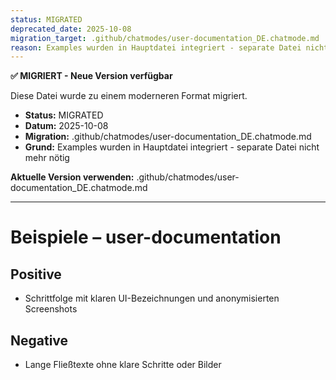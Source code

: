 ```yaml
---
status: MIGRATED
deprecated_date: 2025-10-08
migration_target: .github/chatmodes/user-documentation_DE.chatmode.md
reason: Examples wurden in Hauptdatei integriert - separate Datei nicht mehr nötig
---
```


**✅ MIGRIERT - Neue Version verfügbar**

Diese Datei wurde zu einem moderneren Format migriert.

- **Status:** MIGRATED
- **Datum:** 2025-10-08
- **Migration:** .github/chatmodes/user-documentation_DE.chatmode.md
- **Grund:** Examples wurden in Hauptdatei integriert - separate Datei nicht mehr nötig

**Aktuelle Version verwenden:** .github/chatmodes/user-documentation_DE.chatmode.md

---

# Beispiele – user-documentation

## Positive
- Schrittfolge mit klaren UI-Bezeichnungen und anonymisierten Screenshots

## Negative
- Lange Fließtexte ohne klare Schritte oder Bilder

